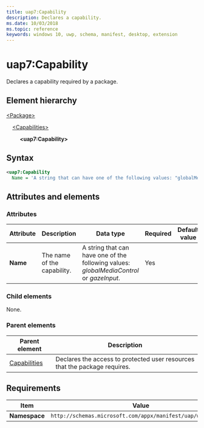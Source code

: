 ```yaml
---
title: uap7:Capability
description: Declares a capability.
ms.date: 10/03/2018
ms.topic: reference
keywords: windows 10, uwp, schema, manifest, desktop, extension 
---
```


# uap7:Capability

Declares a capability required by a package.

## Element hierarchy

[\<Package\>](element-package.md)

&nbsp;&nbsp;&nbsp;&nbsp;[\<Capabilities\>](element-capabilities.md)

&nbsp;&nbsp;&nbsp;&nbsp; &nbsp;&nbsp;&nbsp;&nbsp;**\<uap7:Capability\>**

## Syntax

```xml
<uap7:Capability
  Name = 'A string that can have one of the following values: "globalMediaControl" or "gazeInput".' />
```

## Attributes and elements

### Attributes

| Attribute | Description | Data type | Required | Default value |
|-|-|-|-|-|
| **Name** | The name of the capability. | A string that can have one of the following values: *globalMediaControl* or *gazeInput*. | Yes |  |

### Child elements

None.

### Parent elements

| Parent element | Description |
|-|-|
| [Capabilities](element-capabilities.md) | Declares the access to protected user resources that the package requires. |

## Requirements

| Item | Value |
|--|--|
| **Namespace** | `http://schemas.microsoft.com/appx/manifest/uap/windows10/7` |
